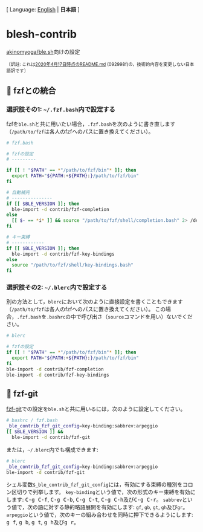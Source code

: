 \[ Language: [English](README.md) | **日本語** ]

# blesh-contrib
[akinomyoga/ble.sh](https://github.com/akinomyoga/ble.sh)向けの設定

<sup>〔訳註: これは[2020年4月17日時点のREADME.md](https://github.com/akinomyoga/blesh-contrib/blob/092998ff3887ecc5d6d2b5c47b362325c7524732/README.md) (092998f)の，技術的内容を変更しない日本語訳です〕</sup>

## :pencil: fzfとの統合

### 選択肢その1: `~/.fzf.bash`内で設定する

fzfを`ble.sh`と共に用いたい場合，`.fzf.bash`を次のように書き直します（`/path/to/fzf`は各人のfzfへのパスに置き換えてください）。

```bash
# fzf.bash

# fzfの設定
# ---------

if [[ ! "$PATH" == *"/path/to/fzf/bin"* ]]; then
  export PATH="${PATH:+${PATH}:}/path/to/fzf/bin"
fi

# 自動補完
# ---------------
if [[ $BLE_VERSION ]]; then
  ble-import -d contrib/fzf-completion
else
  [[ $- == *i* ]] && source "/path/to/fzf/shell/completion.bash" 2> /dev/null
fi

# キー束縛
# ------------
if [[ $BLE_VERSION ]]; then
  ble-import -d contrib/fzf-key-bindings
else
  source "/path/to/fzf/shell/key-bindings.bash"
fi
```

### 選択肢その2: `~/.blerc`内で設定する

別の方法として，`blerc`において次のように直接設定を書くこともできます（`/path/to/fzf`は各人のfzfへのパスに置き換えてください）。
この場合，`.fzf.bash`を`.bashrc`の中で呼び出さ（`source`コマンドを用い）ないでください。

```bash
# blerc

# fzfの設定
if [[ ! "$PATH" == *"/path/to/fzf/bin"* ]]; then
  export PATH="${PATH:+${PATH}:}/path/to/fzf/bin"
fi
ble-import -d contrib/fzf-completion
ble-import -d contrib/fzf-key-bindings
```

## :pencil: fzf-git

[fzf-git](https://gist.github.com/junegunn/8b572b8d4b5eddd8b85e5f4d40f17236)での設定を`ble.sh`と共に用いるには，次のように設定してください。

```bash
# bashrc / fzf.bash
_ble_contrib_fzf_git_config=key-binding:sabbrev:arpeggio
[[ $BLE_VERSION ]] &&
  ble-import -d contrib/fzf-git
```

または，`~/.blerc`内でも構成できます:

```bash
# blerc
_ble_contrib_fzf_git_config=key-binding:sabbrev:arpeggio
ble-import -d contrib/fzf-git
```

シェル変数`$_ble_contrib_fzf_git_config`には，有効にする束縛の種別をコロン区切りで列挙します。
`key-binding`という値で，次の形式のキー束縛を有効にします: <kbd>C-g C-f</kbd>, <kbd>C-g C-b</kbd>, <kbd>C-g C-t</kbd>, <kbd>C-g C-h</kbd>及び<kbd>C-g C-r</kbd>。
`sabbrev`という値で，次の語に対する静的略語展開を有効にします: `gf`, `gb`, `gt`, `gh`及び`gr`。
`arpeggio`という値で，次のキーの組み合わせを同時に押下できるようにします: <kbd>g f</kbd>, <kbd>g b</kbd>, <kbd>g t</kbd>, <kbd>g h</kbd>及び<kbd>g r</kbd>。
